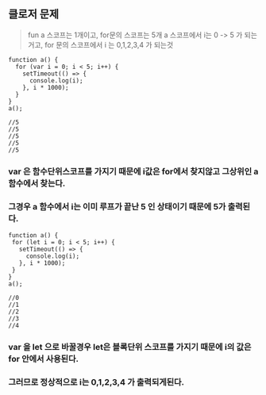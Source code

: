 ## 클로저 문제

> fun a 스코프는 1개이고, for문의 스코프는 5개
> a 스코프에서 i는 0 -> 5 가 되는거고, for 문의 스코프에서 i 는 0,1,2,3,4 가 되는것

```
function a() {
  for (var i = 0; i < 5; i++) {
    setTimeout(() => {
      console.log(i);
    }, i * 1000);
  }
}
a();

//5
//5
//5
//5
//5
```

### var 은 함수단위스코프를 가지기 때문에 i값은 for에서 찾지않고 그상위인 a 함수에서 찾는다.

### 그경우 a 함수에서 i는 이미 루프가 끝난 5 인 상태이기 때문에 5가 출력된다.

```
function a() {
 for (let i = 0; i < 5; i++) {
   setTimeout(() => {
     console.log(i);
   }, i * 1000);
 }
}
a();

//0
//1
//2
//3
//4
```

### var 을 let 으로 바꿀경우 let은 블록단위 스코프를 가지기 때문에 i의 값은 for 안에서 사용된다.

### 그러므로 정상적으로 i는 0,1,2,3,4 가 출력되게된다.
